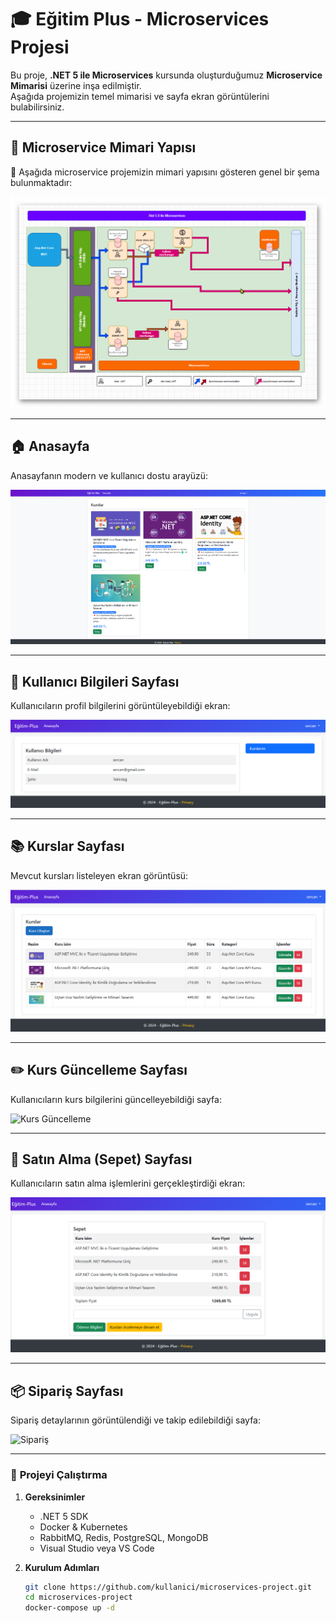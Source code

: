 # 🎓 Eğitim Plus - Microservices Projesi  

Bu proje, **.NET 5 ile Microservices** kursunda oluşturduğumuz **Microservice Mimarisi** üzerine inşa edilmiştir.  
Aşağıda projemizin temel mimarisi ve sayfa ekran görüntülerini bulabilirsiniz.  

---

## 📌 Microservice Mimari Yapısı  

🔹 Aşağıda microservice projemizin mimari yapısını gösteren genel bir şema bulunmaktadır:  

![Microservice Mimari](./SolutionItems/udemy-roadmap.png)  

---

## 🏠 **Anasayfa**  

Anasayfanın modern ve kullanıcı dostu arayüzü:  

![Anasayfa](./SolutionItems/anasayfa.png)  

---

## 👤 **Kullanıcı Bilgileri Sayfası**  

Kullanıcıların profil bilgilerini görüntüleyebildiği ekran:  

![Kullanıcı Bilgileri](./SolutionItems/kullanıcı-bilgi.png)  

---

## 📚 **Kurslar Sayfası**  

Mevcut kursları listeleyen ekran görüntüsü:  

![Kurslar](./SolutionItems/kurslar.png)  

---

## ✏️ **Kurs Güncelleme Sayfası**  

Kullanıcıların kurs bilgilerini güncelleyebildiği sayfa:  

![Kurs Güncelleme](./SolutionItems/kurs-güncelleme.png)  

---

## 🛒 **Satın Alma (Sepet) Sayfası**  

Kullanıcıların satın alma işlemlerini gerçekleştirdiği ekran:  

![Sepet](./SolutionItems/sepet.png)  

---

## 📦 **Sipariş Sayfası**  

Sipariş detaylarının görüntülendiği ve takip edilebildiği sayfa:  

![Sipariş](./SolutionItems/sipariş.png)  

---

### 🚀 **Projeyi Çalıştırma**  

1. **Gereksinimler**  
   - .NET 5 SDK  
   - Docker & Kubernetes  
   - RabbitMQ, Redis, PostgreSQL, MongoDB  
   - Visual Studio veya VS Code  

2. **Kurulum Adımları**  
   ```sh
   git clone https://github.com/kullanici/microservices-project.git
   cd microservices-project
   docker-compose up -d
